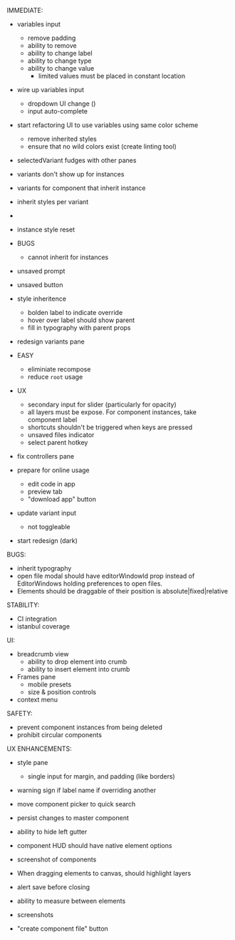 IMMEDIATE:

- variables input
  - remove padding
  - ability to remove
  - ability to change label
  - ability to change type
  - ability to change value
    - limited values must be placed in constant location

- wire up variables input
  - dropdown UI change ()
  - input auto-complete


- start refactoring UI to use variables using same color scheme
  - remove inherited styles
  - ensure that no wild colors exist (create linting tool)

- selectedVariant fudges with other panes
- variants don't show up for instances
- variants for component that inherit instance
- inherit styles per variant
-

- instance style reset

- BUGS
  - cannot inherit for instances

- unsaved prompt
- unsaved button

* style inheritence

  - bolden label to indicate override
  - hover over label should show parent
  - fill in typography with parent props

* redesign variants pane

* EASY

  - eliminiate recompose
  - reduce `root` usage

* UX
  - secondary input for slider (particularly for opacity)
  - all layers must be expose. For component instances, take component label
  - shortcuts shouldn't be triggered when keys are pressed
  - unsaved files indicator
  - select parent hotkey

* fix controllers pane

* prepare for online usage

  - edit code in app
  - preview tab
  - "download app" button

* update variant input
  - not toggleable

- start redesign (dark)

BUGS:

- inherit typography
- open file modal should have editorWindowId prop instead of EditorWindows holding preferences to open files.
- Elements should be draggable of their position is absolute|fixed|relative

STABILITY:

- CI integration
- istanbul coverage

UI:

- breadcrumb view
  - ability to drop element into crumb
  - ability to insert element into crumb
- Frames pane
  - mobile presets
  - size & position controls
- context menu

SAFETY:

- prevent component instances from being deleted
- prohibit circular components

UX ENHANCEMENTS:

- style pane

  - single input for margin, and padding (like borders)

- warning sign if label name if overriding another
- move component picker to quick search
- persist changes to master component
- ability to hide left gutter
- component HUD should have native element options
- screenshot of components
- When dragging elements to canvas, should highlight layers
- alert save before closing
- ability to measure between elements
- screenshots
- "create component file" button

